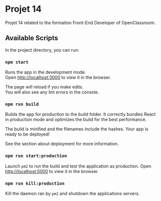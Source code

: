 # Projet 14

Projet 14 related to the formation Front-End Developer of OpenClassroom.

## Available Scripts

In the project directory, you can run:

### `npm start`

Runs the app in the development mode.\
Open [http://localhost:3000](http://localhost:3000) to view it in the browser.

The page will reload if you make edits.\
You will also see any lint errors in the console.

### `npm run build`

Builds the app for production to the build folder.
It correctly bundles React in production mode and optimizes the build for the best performance.

The build is minified and the filenames include the hashes.
Your app is ready to be deployed!

See the section about deployment for more information.

### `npm run start:production`

Launch `pm2` to run the build and test the application as production.
Open [http://localhost:5000](http://localhost:5000) to view it in the browser.

### `npm run kill:production`

Kill the daemon ran by `pm2` and shutdown the applications servers.